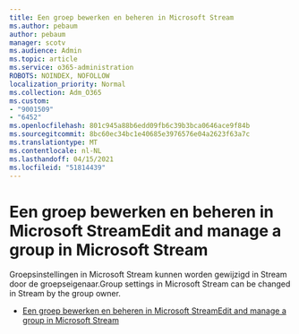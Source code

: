 ```yaml
---
title: Een groep bewerken en beheren in Microsoft Stream
ms.author: pebaum
author: pebaum
manager: scotv
ms.audience: Admin
ms.topic: article
ms.service: o365-administration
ROBOTS: NOINDEX, NOFOLLOW
localization_priority: Normal
ms.collection: Adm_O365
ms.custom:
- "9001509"
- "6452"
ms.openlocfilehash: 801c945a88b6edd09fb6c39b3bca0646ace9f84b
ms.sourcegitcommit: 8bc60ec34bc1e40685e3976576e04a2623f63a7c
ms.translationtype: MT
ms.contentlocale: nl-NL
ms.lasthandoff: 04/15/2021
ms.locfileid: "51814439"
---
```

# <a name="edit-and-manage-a-group-in-microsoft-stream"></a><span data-ttu-id="0d0e3-102">Een groep bewerken en beheren in Microsoft Stream</span><span class="sxs-lookup"><span data-stu-id="0d0e3-102">Edit and manage a group in Microsoft Stream</span></span>

<span data-ttu-id="0d0e3-103">Groepsinstellingen in Microsoft Stream kunnen worden gewijzigd in Stream door de groepseigenaar.</span><span class="sxs-lookup"><span data-stu-id="0d0e3-103">Group settings in Microsoft Stream can be changed in Stream by the group owner.</span></span>  

- [<span data-ttu-id="0d0e3-104">Een groep bewerken en beheren in Microsoft Stream</span><span class="sxs-lookup"><span data-stu-id="0d0e3-104">Edit and manage a group in Microsoft Stream</span></span>](https://docs.microsoft.com/stream/portal-manage-groups)
